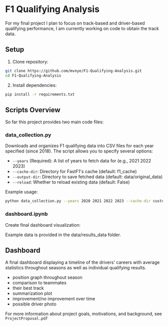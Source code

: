 
# F1 Qualifying Analysis

For my final project I plan to focus on track-based and driver-based qualifying performance, I am currently working on code to obtain the track data.

## Setup

1. Clone repository:
```bash
git clone https://github.com/mvnye/F1-Qualifying-Analysis.git
cd F1-Qualifying-Analysis
```

2. Install dependencies:
```bash
pip install -r requirements.txt
```

## Scripts Overview

So far this project provides two main code files:

### data_collection.py
Downloads and organizes F1 qualifying data into CSV files for each year specified (since 2018). The script allows you to specify several options:
- `--years` (Required): A list of years to fetch data for (e.g., 2021 2022 2023)
- `--cache-dir`: Directory for FastF1's cache (default: f1_cache)
- `--output-dir`: Directory to save fetched data (default: data/original_data)
- `--reload`: Whether to reload existing data (default: False)

Example usage:
```bash
python data_collection.py --years 2020 2021 2022 2023 --cache-dir custom_cache --output-dir custom_output_dir --reload True
```

### dashboard.ipynb
Create final dashboard visualization:


Example data is provided in the data/results_data folder.

## Dashboard 

A final dashboard displaying a timeline of the drivers' careers with average statistics throughout seasons as well as individual qualifying results. 

- position graph throughout season
- comparison to teammates
- their best track
- summarization plot
- improvement/no improvement over time
- possible driver photo 


For more information about project goals, motivations, and background, see `ProjectProposal.pdf`
